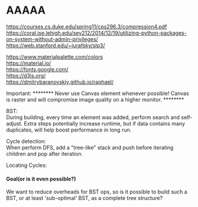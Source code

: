 # AAAAA


https://courses.cs.duke.edu/spring11/cps296.3/compression4.pdf     
https://coral.ise.lehigh.edu/sey212/2014/12/19/utilizing-python-packages-on-system-without-admin-privileges/     
https://web.stanford.edu/~jurafsky/slp3/      

https://www.materialpalette.com/colors    
https://material.io/     
https://fonts.google.com/     
https://d3js.org/      
https://dmitrybaranovskiy.github.io/raphael/     


Important:   ******** Never use Canvas element whenever possible! Canvas is raster and will compromise image quality on a higher monitor. ********      


BST:       
During building, every time an element was added, perform search and self-adjust. Extra steps potentially increase runtime, but if data contains many duplicates, will
help boost performance in long run.

Cycle detection:    
When perform DFS, add a "tree-like" stack and push before iterating children and pop after iteration. 

Locating Cycles:   

           
#### Goal(or is it even possible?)  

We want to reduce overheads for BST ops, so is it possible to build such a BST, or at least 'sub-optimal' BST, 
as a complete tree structure?
